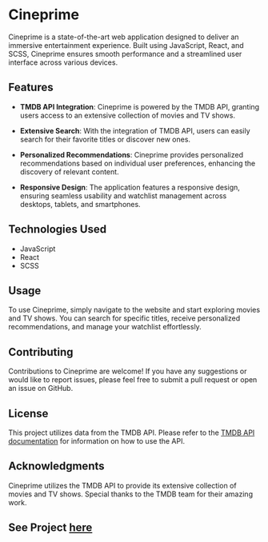 # Cineprime

Cineprime is a state-of-the-art web application designed to deliver an immersive entertainment experience. Built using JavaScript, React, and SCSS, Cineprime ensures smooth performance and a streamlined user interface across various devices.

## Features

- **TMDB API Integration**: Cineprime is powered by the TMDB API, granting users access to an extensive collection of movies and TV shows.
  
- **Extensive Search**: With the integration of TMDB API, users can easily search for their favorite titles or discover new ones.
  
- **Personalized Recommendations**: Cineprime provides personalized recommendations based on individual user preferences, enhancing the discovery of relevant content.
  
- **Responsive Design**: The application features a responsive design, ensuring seamless usability and watchlist management across desktops, tablets, and smartphones.

## Technologies Used

- JavaScript
- React
- SCSS

## Usage

To use Cineprime, simply navigate to the website and start exploring movies and TV shows. You can search for specific titles, receive personalized recommendations, and manage your watchlist effortlessly.

## Contributing

Contributions to Cineprime are welcome! If you have any suggestions or would like to report issues, please feel free to submit a pull request or open an issue on GitHub.

## License

This project utilizes data from the TMDB API. Please refer to the [TMDB API documentation](https://developer.themoviedb.org/reference/intro/getting-started) for information on how to use the API.

## Acknowledgments

Cineprime utilizes the TMDB API to provide its extensive collection of movies and TV shows. Special thanks to the TMDB team for their amazing work.

## See Project [here](https://thecineprime.netlify.app/)
